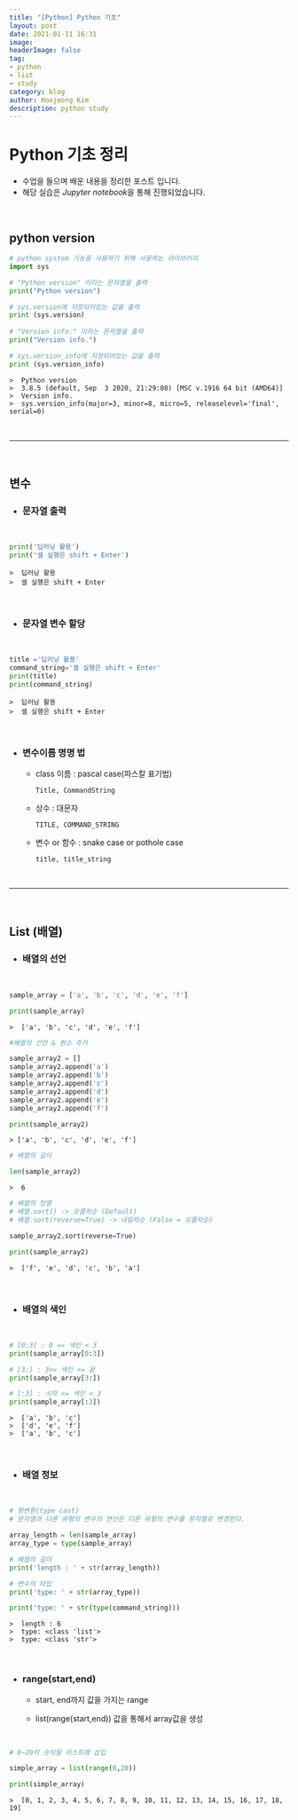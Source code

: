 ```yaml
---
title: "[Python] Python 기초"
layout: post
date: 2021-01-11 16:31
image: 
headerImage: false
tag:
- python
- list
- study
category: blog
author: Hoojeong Kim
description: python study
---
```

# __Python 기초 정리__

* 수업을 들으며 배운 내용을 정리한 포스트 입니다.
* 해당 실습은 *Jupyter notebook*을 통해 진행되었습니다.

<br>

## __python version__


```python
# python system 기능을 사용하기 위해 사용하는 라이브러리
import sys

# "Python version" 이라는 문자열을 출력
print("Python version")

# sys.version에 저장되어있는 값을 출력
print (sys.version)
 
# "Version info." 이라는 문자열을 출력
print("Version info.")

# sys.version_info에 저장되어있는 값을 출력
print (sys.version_info)
```
    >  Python version  
    >  3.8.5 (default, Sep  3 2020, 21:29:08) [MSC v.1916 64 bit (AMD64)]  
    >  Version info.  
    >  sys.version_info(major=3, minor=8, micro=5, releaselevel='final', serial=0)

<br>

---

<br>

## __변수__

* ### __문자열 출력__
<br>

```python
print('딥러닝 활용')
print('셀 실행은 shift + Enter')
```
 
    >  딥러닝 활용  
    >  셀 실행은 shift + Enter
    
<br>

* ### __문자열 변수 할당__

<br>

```python
title ='딥러닝 활용'
command_string='셀 실행은 shift + Enter'
print(title)
print(command_string)
```

    >  딥러닝 활용
    >  셀 실행은 shift + Enter
    
<br>

* ### __변수이름 명명 법__
    - class 이름 : pascal case(파스칼 표기법)

      `Title, CommandString`
    - 상수 : 대문자

      `TITLE, COMMAND_STRING`
    - 변수 or 함수 : snake case or pothole case

      `title, title_string`

<br>

---
<br>

## __List (배열)__

* ### __배열의 선언__
<br>

```python
sample_array = ['a', 'b', 'c', 'd', 'e', 'f']
```


```python
print(sample_array)
```
        
    >  ['a', 'b', 'c', 'd', 'e', 'f']
    


```python
#배열의 선언 & 원소 추가

sample_array2 = []
sample_array2.append('a')
sample_array2.append('b')
sample_array2.append('c')
sample_array2.append('d')
sample_array2.append('e')
sample_array2.append('f')
```


```python
print(sample_array2)
```

    > ['a', 'b', 'c', 'd', 'e', 'f']
    


```python
# 배열의 길이

len(sample_array2)
```
    >  6


```python
# 배열의 정렬
# 배열.sort() -> 오름차순 (Default)
# 배열.sort(reverse=True) -> 내림차순 (False = 오름차순)

sample_array2.sort(reverse=True)
```


```python
print(sample_array2)
```

    >  ['f', 'e', 'd', 'c', 'b', 'a']
    
<br>

* ### __배열의 색인__
<br>

```python
# [0:3] : 0 <= 색인 < 3
print(sample_array[0:3])

# [3:] : 3<= 색인 <= 끝
print(sample_array[3:])

# [:3] : 시작 <= 색인 < 3
print(sample_array[:3])
```

    >  ['a', 'b', 'c']
    >  ['d', 'e', 'f']
    >  ['a', 'b', 'c']
    
<br>

* ### __배열 정보__
<br>

```python
# 형변환(type cast)
# 문자열과 다른 유형의 변수의 연산은 다른 유형의 변수를 문자열로 변경한다.

array_length = len(sample_array)
array_type = type(sample_array)

# 배열의 길이
print('length : ' + str(array_length))

# 변수의 타입
print('type: ' + str(array_type))

print('type: ' + str(type(command_string)))
```

    >  length : 6
    >  type: <class 'list'>
    >  type: <class 'str'>
    
<br>

* ### __range(start,end)__

    - start, end까지 값을 가지는 range

    - list(range(start,end)) 값을 통해서 array값을 생성
<br>

```python
# 0~20의 숫자릴 리스트에 삽입

simple_array = list(range(0,20))
```


```python
print(simple_array)
```

    >  [0, 1, 2, 3, 4, 5, 6, 7, 8, 9, 10, 11, 12, 13, 14, 15, 16, 17, 18, 19]
    
